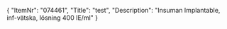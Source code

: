 {
  "ItemNr": "074461",
  "Title": "test",
  "Description": "Insuman Implantable, inf-vätska, lösning 400 IE/ml"
}